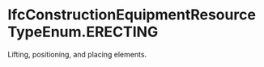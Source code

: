 IfcConstructionEquipmentResourceTypeEnum.ERECTING
=================================================
Lifting, positioning, and placing elements.


